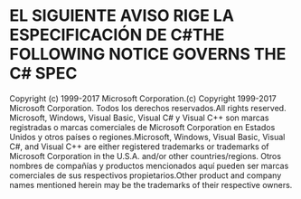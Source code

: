 <a name="the-following-notice-governs-the-c-spec"></a><span data-ttu-id="87ec5-101">EL SIGUIENTE AVISO RIGE LA ESPECIFICACIÓN DE C#</span><span class="sxs-lookup"><span data-stu-id="87ec5-101">THE FOLLOWING NOTICE GOVERNS THE C# SPEC</span></span>
=====

<span data-ttu-id="87ec5-102">Copyright (c) 1999-2017 Microsoft Corporation.</span><span class="sxs-lookup"><span data-stu-id="87ec5-102">(c) Copyright 1999-2017 Microsoft Corporation.</span></span> <span data-ttu-id="87ec5-103">Todos los derechos reservados.</span><span class="sxs-lookup"><span data-stu-id="87ec5-103">All rights reserved.</span></span>
<span data-ttu-id="87ec5-104">Microsoft, Windows, Visual Basic, Visual C# y Visual C++ son marcas registradas o marcas comerciales de Microsoft Corporation en Estados Unidos y otros países o regiones.</span><span class="sxs-lookup"><span data-stu-id="87ec5-104">Microsoft, Windows, Visual Basic, Visual C#, and Visual C++ are either registered trademarks or trademarks of Microsoft Corporation in the U.S.A. and/or other countries/regions.</span></span>
<span data-ttu-id="87ec5-105">Otros nombres de compañías y productos mencionados aquí pueden ser marcas comerciales de sus respectivos propietarios.</span><span class="sxs-lookup"><span data-stu-id="87ec5-105">Other product and company names mentioned herein may be the trademarks of their respective owners.</span></span>

